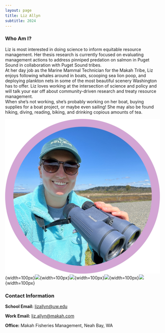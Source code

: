```yaml
---
layout: page
title: Liz Allyn
subtitle: 2024
---
```

### Who Am I?
Liz is most interested in doing science to inform equitable resource management. Her thesis research is currently focused on evaluating management actions to address pinniped predation on salmon in Puget Sound in collaboration with Puget Sound tribes.  
At her day job as the Marine Mammal Technician for the Makah Tribe, Liz enjoys following whales around in boats, scooping sea lion poop, and deploying plankton nets in some of the most beautiful scenery Washington has to offer. Liz loves working at the intersection of science and policy and will talk your ear off about community-driven research and treaty resource management.  
When she’s not working, she’s probably working on her boat, buying supplies for a boat project, or maybe even sailing! She may also be found hiking, diving, reading, biking, and drinking copious amounts of tea.

![](assets/img/binoculars.jpg){width=100px}![](assets/img/georgetown.png){width=100px}![](assets/img/spearfish.png){width=100px}![](assets/img/neonate.png){width=100px}![](assets/img/ban_sea_lions.png){width=100px}

### Contact Information
**School Email:** lizallyn@uw.edu

**Work Email:** liz.allyn@makah.com

**Office:** Makah Fisheries Management, Neah Bay, WA

